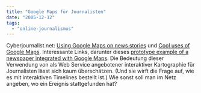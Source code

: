 ```yaml
---
title: "Google Maps für Journalisten"
date: "2005-12-12"
tags: 
  - "online-journalismus"
---
```


Cyberjournalist.net: [Using Google Maps on news stories](http://www.cyberjournalist.net/news/002925.php) und [Cool uses of Google Maps](http://www.cyberjournalist.net/news/002626.php). Interessante Links, darunter dieses [prototype example of a newspaper integrated with Google Maps](http://www.poynterextra.org/SPT-Gmap/). Die Bedeutung dieser Verwendung von als Web Service angebotener interaktiver Kartographie für Journalisten lässt sich kaum überschätzen. (Und sie wirft die Frage auf, wie es mit interaktiven Timelines bestellt ist.) Wie sonst soll man im Netz angeben, wo ein Ereignis stattgefunden hat?
